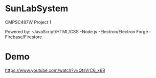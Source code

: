 # SunLabSystem
CMPSC487W Project 1

Powered by:
-JavaScript/HTML/CSS
-Node.js
-Electron/Electron Forge
-Firebase/Firestore

# Demo
https://www.youtube.com/watch?v=QtsVrC6_x68
